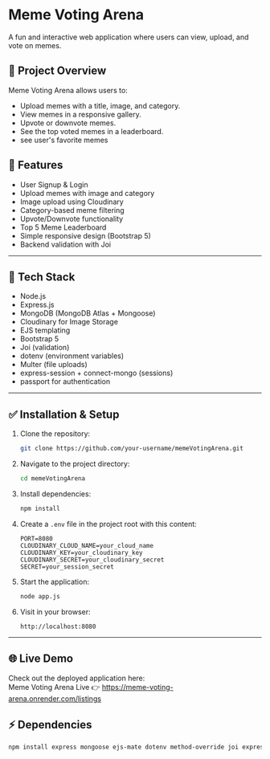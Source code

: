 # Meme Voting Arena

A fun and interactive web application where users can view, upload, and vote on memes.

## 🎯 Project Overview

Meme Voting Arena allows users to:
- Upload memes with a title, image, and category.
- View memes in a responsive gallery.
- Upvote or downvote memes.
- See the top voted memes in a leaderboard.
- see user's favorite memes

## 🚀 Features

- User Signup & Login
- Upload memes with image and category
- Image upload using Cloudinary
- Category-based meme filtering
- Upvote/Downvote functionality
- Top 5 Meme Leaderboard
- Simple responsive design (Bootstrap 5)
- Backend validation with Joi

---

## 🧱 Tech Stack

- Node.js
- Express.js
- MongoDB (MongoDB Atlas + Mongoose)
- Cloudinary for Image Storage
- EJS templating
- Bootstrap 5
- Joi (validation)
- dotenv (environment variables)
- Multer (file uploads)
- express-session + connect-mongo (sessions)
- passport for authentication
---

## ✅ Installation & Setup

1. Clone the repository:
    ```bash
    git clone https://github.com/your-username/memeVotingArena.git
    ```

2. Navigate to the project directory:
    ```bash
    cd memeVotingArena
    ```

3. Install dependencies:
    ```bash
    npm install
    ```

4. Create a `.env` file in the project root with this content:
    ```env
    PORT=8080
    CLOUDINARY_CLOUD_NAME=your_cloud_name
    CLOUDINARY_KEY=your_cloudinary_key
    CLOUDINARY_SECRET=your_cloudinary_secret
    SECRET=your_session_secret
    ```

5. Start the application:
    ```bash
    node app.js
    ```

6. Visit in your browser:
    ```
    http://localhost:8080
    ```

---
## 🌐 Live Demo

Check out the deployed application here:  
Meme Voting Arena Live  👉  https://meme-voting-arena.onrender.com/listings

## ⚡ Dependencies

```bash
npm install express mongoose ejs-mate dotenv method-override joi express-session connect-mongo multer cloudinary passport passport-local passport-local-mongoose multer-storage-cloudinary connect-flash
